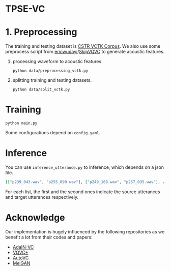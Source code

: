# TPSE-VC
# 1. Preprocessing
The training and testing dataset is [CSTR VCTK Corpus](https://homepages.inf.ed.ac.uk/jyamagis/page3/page58/page58.html). We also use some preprocess script from [ericwudayi](https://github.com/ericwudayi)/[SkipVQVC](https://github.com/ericwudayi/SkipVQVC) to generate acoustic features.

1. processing waveform to acoustic features.

   ```
   python data/preprocessing_vctk.py
   ```

2. splitting training and testing datasets.

   ```
   python data/split_vctk.py
   ```

   

# Training
```
python main.py
```

Some configurations depend on ```config.yaml```.

# Inference
You can use ```inference_utterance.py``` to inference, which depends on a json file.

```json
[["p239_043.wav", "p255_090.wav"], ["p249_169.wav", "p257_035.wav"], ..., ]
```

For each list, the first and the second ones indicate the source utterances and target utterances respectively.



# Acknowledge
Our implementation is hugely influenced by the following repositories as we benefit a lot from their codes and papers:

- [AdaIN-VC](https://github.com/jjery2243542/adaptive_voice_conversion)
- [VQVC+](https://github.com/ericwudayi/SkipVQVC)
- [AutoVC](https://github.com/auspicious3000/autovc)
- [MelGAN](https://github.com/descriptinc/melgan-neurips) 